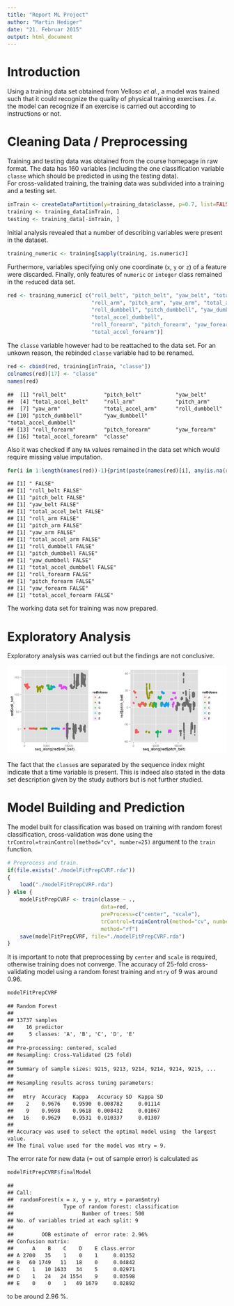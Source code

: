 ```yaml
---
title: "Report ML Project"
author: "Martin Hediger"
date: "21. Februar 2015"
output: html_document
---
```




# Introduction
Using a training data set obtained from Velloso *et al.*, a model was trained such that it could recognize the quality of physical training exercises.
*I.e.* the model can recognize if an exercise is carried out according to instructions or not.

# Cleaning Data / Preprocessing
Training and testing data was obtained from the course homepage in raw format.
The data has 160 variables (including the one classification variable `classe` which should be predicted in using the testing data).  
For cross-validated training, the training data was subdivided into a training and a testing set.

```r
inTrain <- createDataPartition(y=training_data$classe, p=0.7, list=FALSE)
training <- training_data[inTrain, ]
testing <- training_data[-inTrain, ]
```
Initial analysis revealed that a number of describing variables were present in the dataset.

```r
training_numeric <- training[sapply(training, is.numeric)]
```
Furthermore, variables specifying only one coordinate (`x`, `y` or `z`) of a feature were discarded.
Finally, only features of `numeric` or `integer` class remained in the `red`uced data set.

```r
red <- training_numeric[ c("roll_belt", "pitch_belt", "yaw_belt", "total_accel_belt",
                           "roll_arm", "pitch_arm", "yaw_arm", "total_accel_arm",
                           "roll_dumbbell", "pitch_dumbbell", "yaw_dumbbell",
                           "total_accel_dumbbell",
                           "roll_forearm", "pitch_forearm", "yaw_forearm",
                           "total_accel_forearm")]
```

The `classe` variable however had to be reattached to the data set.
For an unkown reason, the rebinded `classe` variable had to be renamed.

```r
red <- cbind(red, training[inTrain, "classe"])
colnames(red)[17] <- "classe"
names(red)
```

```
##  [1] "roll_belt"            "pitch_belt"           "yaw_belt"            
##  [4] "total_accel_belt"     "roll_arm"             "pitch_arm"           
##  [7] "yaw_arm"              "total_accel_arm"      "roll_dumbbell"       
## [10] "pitch_dumbbell"       "yaw_dumbbell"         "total_accel_dumbbell"
## [13] "roll_forearm"         "pitch_forearm"        "yaw_forearm"         
## [16] "total_accel_forearm"  "classe"
```

Also it was checked if any `NA` values remained in the data set which would require missing value imputation.

```r
for(i in 1:length(names(red))-1){print(paste(names(red)[i], any(is.na(red[[1]]))))}
```

```
## [1] " FALSE"
## [1] "roll_belt FALSE"
## [1] "pitch_belt FALSE"
## [1] "yaw_belt FALSE"
## [1] "total_accel_belt FALSE"
## [1] "roll_arm FALSE"
## [1] "pitch_arm FALSE"
## [1] "yaw_arm FALSE"
## [1] "total_accel_arm FALSE"
## [1] "roll_dumbbell FALSE"
## [1] "pitch_dumbbell FALSE"
## [1] "yaw_dumbbell FALSE"
## [1] "total_accel_dumbbell FALSE"
## [1] "roll_forearm FALSE"
## [1] "pitch_forearm FALSE"
## [1] "yaw_forearm FALSE"
## [1] "total_accel_forearm FALSE"
```
The working data set for training was now prepared.

# Exploratory Analysis
Exploratory analysis was carried out but the findings are not conclusive.

![plot of chunk unnamed-chunk-7](figure/unnamed-chunk-7.png) 

The fact that the `classe`s are separated by the sequence index might indicate that a time variable is present.
This is indeed also stated in the data set description given by the study authors but is not further studied.

# Model Building and Prediction
The model built for classification was based on training with random forest classification, cross-validation was done using the `trControl=trainControl(method="cv", number=25)` argument to the `train` function.

```r
# Preprocess and train.
if(file.exists("./modelFitPrepCVRF.rda"))
{ 
    load("./modelFitPrepCVRF.rda")
} else {
    modelFitPrepCVRF <- train(classe ~ .,
                              data=red,
                              preProcess=c("center", "scale"),
                              trControl=trainControl(method="cv", number=25),
                              method="rf")
    save(modelFitPrepCVRF, file="./modelFitPrepCVRF.rda")
}
```
It is important to note that preprocessing by `center` and `scale` is required, otherwise training does not converge.
The accuracy of 25-fold cross-validating model using a random forest training and `mtry` of 9 was around 0.96.

```r
modelFitPrepCVRF
```

```
## Random Forest 
## 
## 13737 samples
##    16 predictor
##     5 classes: 'A', 'B', 'C', 'D', 'E' 
## 
## Pre-processing: centered, scaled 
## Resampling: Cross-Validated (25 fold) 
## 
## Summary of sample sizes: 9215, 9213, 9214, 9214, 9214, 9215, ... 
## 
## Resampling results across tuning parameters:
## 
##   mtry  Accuracy  Kappa   Accuracy SD  Kappa SD
##    2    0.9676    0.9590  0.008782     0.01114 
##    9    0.9698    0.9618  0.008432     0.01067 
##   16    0.9629    0.9531  0.010337     0.01307 
## 
## Accuracy was used to select the optimal model using  the largest value.
## The final value used for the model was mtry = 9.
```

The error rate for new data (= out of sample error) is calculated as

```r
modelFitPrepCVRF$finalModel
```

```
## 
## Call:
##  randomForest(x = x, y = y, mtry = param$mtry) 
##                Type of random forest: classification
##                      Number of trees: 500
## No. of variables tried at each split: 9
## 
##         OOB estimate of  error rate: 2.96%
## Confusion matrix:
##      A    B    C    D    E class.error
## A 2700   35    1    0    1     0.01352
## B   60 1749   11   18    0     0.04842
## C    1   10 1633   34    5     0.02971
## D    1   24   24 1554    9     0.03598
## E    0    0    1   49 1679     0.02892
```
to be around 2.96 %.
